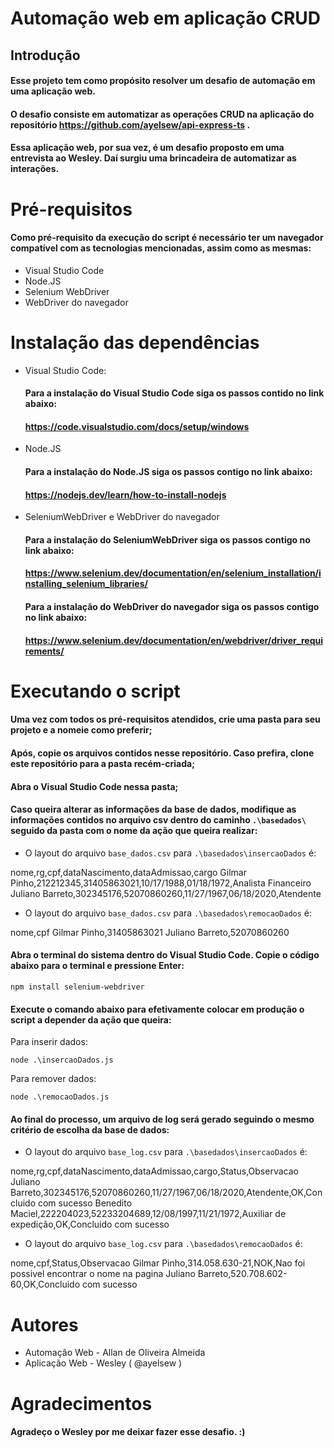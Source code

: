# Automação web em aplicação CRUD

## Introdução

#### Esse projeto tem como propósito resolver um desafio de automação em uma aplicação web.

#### O desafio consiste em automatizar as operações CRUD na aplicação do repositório https://github.com/ayelsew/api-express-ts .

#### Essa aplicação web, por sua vez, é um desafio proposto em uma entrevista ao Wesley. Daí surgiu uma brincadeira de automatizar as interações.

# Pré-requisitos

#### Como pré-requisito da execução do script é necessário ter um navegador compatível com as tecnologias mencionadas, assim como as mesmas:

* Visual Studio Code
* Node.JS
* Selenium WebDriver
* WebDriver do navegador

# Instalação das dependências

* Visual Studio Code:
  #### Para a instalação do Visual Studio Code siga os passos contido no link abaixo:

  #### https://code.visualstudio.com/docs/setup/windows
* Node.JS
  #### Para a instalação do Node.JS siga os passos contigo no link abaixo:

  #### https://nodejs.dev/learn/how-to-install-nodejs
* SeleniumWebDriver e WebDriver do navegador
  #### Para a instalação do SeleniumWebDriver siga os passos contigo no link abaixo:

  #### https://www.selenium.dev/documentation/en/selenium_installation/installing_selenium_libraries/

  #### Para a instalação do WebDriver do navegador siga os passos contigo no link abaixo:

  #### https://www.selenium.dev/documentation/en/webdriver/driver_requirements/

# Executando o script

#### Uma vez com todos os pré-requisitos atendidos, crie uma pasta para seu projeto e a nomeie como preferir;

#### Após, copie os arquivos contidos nesse repositório. Caso prefira, clone este repositório para a pasta recém-criada;

#### Abra o Visual Studio Code nessa pasta;

#### Caso queira alterar as informações da base de dados, modifique as informações contidos no arquivo csv dentro do caminho ``.\basedados\`` seguido da pasta com o nome da ação que queira realizar:

* O layout do arquivo ``base_dados.csv`` para ``.\basedados\insercaoDados`` é:

nome,rg,cpf,dataNascimento,dataAdmissao,cargo
Gilmar Pinho,212212345,31405863021,10/17/1988,01/18/1972,Analista Financeiro
Juliano Barreto,302345176,52070860260,11/27/1967,06/18/2020,Atendente

* O layout do arquivo ``base_dados.csv`` para ``.\basedados\remocaoDados`` é:

nome,cpf
Gilmar Pinho,31405863021
Juliano Barreto,52070860260

#### Abra o terminal do sistema dentro do Visual Studio Code. Copie o código abaixo para o terminal e pressione Enter:

``npm install selenium-webdriver``

#### Execute o comando abaixo para efetivamente colocar em produção o script a depender da ação que queira:

Para inserir dados:

``node .\insercaoDados.js``

Para remover dados:

``node .\remocaoDados.js``

#### Ao final do processo, um arquivo de log será gerado seguindo o mesmo critério de escolha da base de dados:

* O layout do arquivo ``base_log.csv`` para ``.\basedados\insercaoDados`` é:

nome,rg,cpf,dataNascimento,dataAdmissao,cargo,Status,Observacao
Juliano Barreto,302345176,52070860260,11/27/1967,06/18/2020,Atendente,OK,Concluido com sucesso
Benedito Maciel,222204023,52233204689,12/08/1997,11/21/1972,Auxiliar de expedição,OK,Concluido com sucesso

* O layout do arquivo ``base_log.csv`` para ``.\basedados\remocaoDados`` é:

nome,cpf,Status,Observacao
Gilmar Pinho,314.058.630-21,NOK,Nao foi possivel encontrar o nome na pagina
Juliano Barreto,520.708.602-60,OK,Concluido com sucesso

# Autores

* Automação Web - Allan de Oliveira Almeida
* Aplicação Web - Wesley ( @ayelsew )

# Agradecimentos

#### Agradeço o Wesley por me deixar fazer esse desafio. :)
